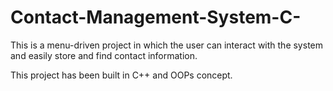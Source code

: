 # Contact-Management-System-C-

This is a menu-driven project in which the user can interact with the system and easily store
and find contact information.

This project has been built in C++ and OOPs concept.
